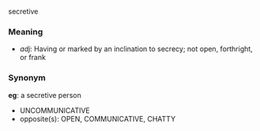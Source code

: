 secretive
### Meaning
+ _adj_: Having or marked by an inclination to secrecy; not open, forthright, or frank

### Synonym

__eg__: a secretive person

+ UNCOMMUNICATIVE
+ opposite(s): OPEN, COMMUNICATIVE, CHATTY


